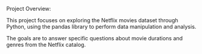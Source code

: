 Project Overview:

This project focuses on exploring the Netflix movies dataset through Python, using the pandas library to perform data manipulation and analysis. 

The goals are to answer specific questions about movie durations and genres from the Netflix catalog.

